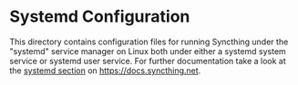 # Systemd Configuration

This directory contains configuration files for running Syncthing under the
"systemd" service manager on Linux both under either a systemd system service or
systemd user service. For further documentation take a look at the [systemd
section][1] on https://docs.syncthing.net.

[1]: https://docs.syncthing.net/users/autostart.html#systemd
